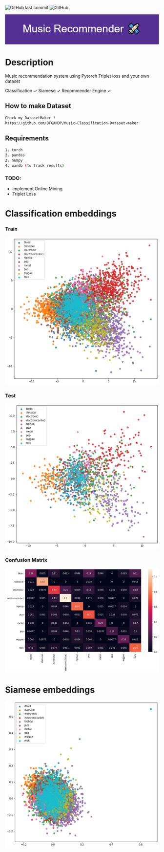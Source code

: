 ![GitHub last commit](https://img.shields.io/github/last-commit/DFGANDP/Music-recommendation-system)  ![GitHub](https://img.shields.io/github/license/DFGANDP/Music-recommendation-system)

![Banner](images/Banner.png)

# Description

Music recommendation system using Pytorch Triplet loss and your own dataset

Classification     ✓
Siamese            ✓
Recommender Engine ✓

## How to make Dataset
```bash
Check my DatasetMaker !
https://github.com/DFGANDP/Music-Classification-Dataset-maker
```

## Requirements

```bash
1. torch
2. pandas
3. numpy
4. wandb (to track results)
```

### TODO:
* Implement Online Mining
* Triplet Loss

# Classification embeddings

### Train

![train_embeddings](images/train_embeddings.png)

### Test
![test_embeddings](images/test_embeddings.png)

### Confusion Matrix
![Matrix](images/confusion_matrix.png)

# Siamese embeddings

![test_embeddings](images/test_siamese.png)
